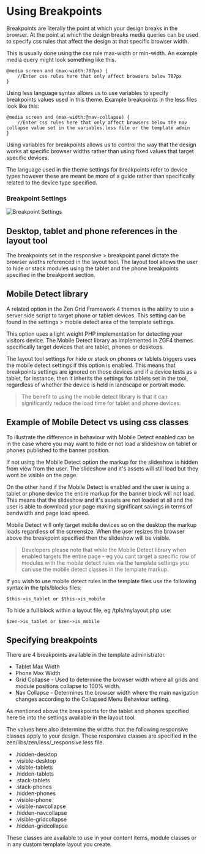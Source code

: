 Using Breakpoints
====

Breakpoints are literally the point at which your design breaks in the browser. At the point at which the design breaks media queries can be used to specify css rules that affect the design at that specific browser width.

This is usually done using the css rule max-width or min-width. An example media query might look something like this.

	@media screen and (max-width:787px) {
		//Enter css rules here that only affect browsers below 787px
	}

Using less language syntax allows us to use variables to specify breakpoints values used in this theme. Example breakpoints in the less files look like this:

	@media screen and (max-width:@nav-collapse) {
		//Enter css rules here that only affect browsers below the nav collapse value set in the variables.less file or the template admin
	}

Using variables for breakpoints allows us to control the way that the design works at specific browser widths rather than using fixed values that target specific devices.

The language used in the theme settings for breakpoints refer to device types however these are meant be more of a guide rather than specifically related to the device type specified.

### Breakpoint Settings
![Breakpoint Settings](/zen-grid-framework-4/images/responsive/breakpoints.jpg)
  

Desktop, tablet and phone references in the layout tool
----
The breakpoints set in the responsive > breakpoint panel dictate the browser widths referenced in the layout tool. The layout tool allows the user to hide or stack modules using the tablet and the phone breakpoints specified in the breakpoint section.

Mobile Detect library
------
A related option in the Zen Grid Framework 4 themes is the ability to use a server side script to target phone or tablet devices. This setting can be found in the settings > mobile detect area of the template settings.

This option uses a light weight PHP implementation for detecting your visitors device. The Mobile Detect library as implemented in ZGF4 themes specifically target devices that are tablet, phones or desktops.

The layout tool settings for hide or stack on phones or tablets triggers uses the mobile detect settings if this option is enabled. This means that breakpoints settings are ignored on those devices and if a device tests as a tablet, for instance, then it inherits the settings for tablets set in the tool, regardless of whether the device is held in landscape or portrait mode.

> The benefit to using the mobile detect library is that it can significantly reduce the load time for tablet and phone devices.

Example of Mobile Detect vs using css classes
------
To illustrate the difference in behaviour with Mobile Detect enabled can be in the case where you may want to hide or not load a slideshow on tablet or phones published to the banner position. 

If not using the Mobile Detect option the markup for the slideshow is hidden from view from the user. The slideshow and it's assets will still load but they wont be visible on the page.

On the other hand if the Mobile Detect is enabled and the user is using a tablet or phone device the entire markup for the banner block will not load. This means that the slideshow and it's assets are not loaded at all and the user is able to download your page making significant savings in terms of bandwidth and page load speed.

Mobile Detect will only target mobile devices so on the desktop the markup loads regardless of the screensize. When the user resizes the browser above the breakpoint specified then the slideshow will be visible.

> Developers please note that while the Mobile Detect library when enabled targets the entire page - eg you cant target a specific row of modules with the mobile detect rules via the template settings you can use the mobile detect classes in the template markup.

If you wish to use mobile detect rules in the template files use the following syntax in the tpls/blocks files:

	$this->is_tablet or $this->is_mobile

To hide a full block within a layout file, eg /tpls/mylayout.php use:

	$zen->is_tablet or $zen->is_mobile	

Specifying breakpoints
----
There are 4 breakpoints available in the template administrator.

- Tablet Max Width 
- Phone Max Width
- Grid Collapse - Used to determine the browser width where all grids and module positions collapse to 100% width.
- Nav Collapse - Determines the browser width where the main navigation changes according to the Collapsed Menu Behaviour setting.

As mentioned above the breakpoints for the tablet and phones specified here tie into the settings available in the layout tool.

The values here also determine the widths that the following responsive classes apply to your design. These responsive classes are specified in the zen/libs/zen/less/_responsive.less file.

- .hidden-desktop
- .visible-desktop 
- .visible-tablets 
- .hidden-tablets
- .stack-tablets
- .stack-phones
- .hidden-phones
- .visible-phone
- .visible-navcollapse
- .hidden-navcollapse
- .visible-gridcollapse
- .hidden-gridcollapse


These classes are available to use in your content items, module classes or in any custom template layout you create.



